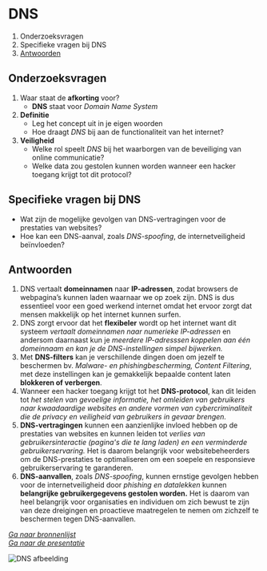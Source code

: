 # DNS
1. Onderzoeksvragen
2. Specifieke vragen bij DNS
3. [Antwoorden](#antwoorden)
## Onderzoeksvragen
1. Waar staat de **afkorting** voor?
   * **DNS** staat voor *Domain Name System*
2. **Definitie**
    * Leg het concept uit in je eigen woorden
    * Hoe draagt *DNS* bij aan de functionaliteit van het internet?
3. **Veiligheid**
   * Welke rol speelt *DNS* bij het waarborgen van de beveiliging van online communicatie?
   * Welke data zou gestolen kunnen worden wanneer een hacker toegang krijgt tot dit protocol?
## Specifieke vragen bij DNS
   * Wat zijn de mogelijke gevolgen van DNS-vertragingen voor de prestaties van websites?
   * Hoe kan een DNS-aanval, zoals *DNS-spoofing*, de internetveiligheid beïnvloeden?
  
## Antwoorden
1.  DNS vertaalt **domeinnamen** naar **IP-adressen**, zodat browsers de webpagina’s kunnen laden waarnaar we op zoek zijn. DNS is dus essentieel voor een goed werkend internet omdat het ervoor zorgt dat mensen makkelijk op het internet kunnen surfen.
2.  DNS zorgt ervoor dat het **flexibeler** wordt op het internet want dit systeem *vertaalt domeinnamen naar numerieke IP-adressen* en andersom daarnaast kun je *meerdere IP-adresssen koppelen aan één domeinnaam en kan je de DNS-instellingen simpel bijwerken.*
3.  Met **DNS-filters** kan je verschillende dingen doen om jezelf te beschermen bv. *Malware- en phishingbescherming, Content Filtering*, met deze instellingen kan je gemakkelijk bepaalde content laten **blokkeren of verbergen**.
4.  Wanneer een hacker toegang krijgt tot het **DNS-protocol**, kan dit leiden tot *het stelen van gevoelige informatie, het omleiden van gebruikers naar kwaadaardige websites en andere vormen van cybercriminaliteit die de privacy en veiligheid van gebruikers in gevaar brengen.*
5. **DNS-vertragingen** kunnen een aanzienlijke invloed hebben op de prestaties van websites en kunnen leiden tot *verlies van gebruikersinteractie (pagina's die te lang laden) en een verminderde gebruikerservaring.* Het is daarom belangrijk voor websitebeheerders om de DNS-prestaties te optimaliseren om een soepele en responsieve gebruikerservaring te garanderen.
6. **DNS-aanvallen**, zoals *DNS-spoofing*, kunnen ernstige gevolgen hebben voor de internetveiligheid door *phishing en datalekken* kunnen **belangrijke gebruikergegevens gestolen worden.** Het is daarom van heel belangrijk voor organisaties en individuen om zich bewust te zijn van deze dreigingen en proactieve maatregelen te nemen om zichzelf te beschermen tegen DNS-aanvallen.

*[Ga naar bronnenlijst](bronnenlijst.md)* <br>
*[Ga naar de presentatie](presentatie.html)*





![DNS afbeelding](https://media.geeksforgeeks.org/wp-content/uploads/20230921171705/dns-banner-(2).png)
